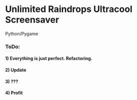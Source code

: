 # Unlimited Raindrops Ultracool Screensaver

Python/Pygame

### ToDo:
#### 1) Everything is just perfect. Refactoring.
#### 2) Update
#### 3) ???
#### 4) Profit
